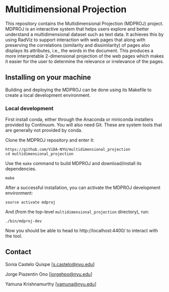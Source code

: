 # Multidimensional Projection

This repository contains the Multidimensional Projection (MDPROJ) project. MDPROJ is an interactive system that helps users explore and better understand a multidimensional dataset such as text data. It achieves this by using RadViz to support interaction with web pages that along with preserving the correlations (similarity and dissimilarity) of pages also displays its attributes, i.e.,  the words in the document. This produces a more interpretable 2-dimensional projection of the web pages which makes it easier for the user to determine the relevance or irrelevance of the pages.

## Installing on your machine

Building and deploying the MDPROJ can be done using its Makefile to create a local development environment.

### Local development

First install conda, either through the Anaconda or miniconda installers provided by Continuum.  You will also need Git.  These are system tools that are generally not provided by conda.

Clone the MDPROJ repository and enter it:

```
https://github.com/ViDA-NYU/multidimensional_projection
cd multidimensional_projection
```

Use the `make` command to build MDPROJ and download/install its dependencies.

```
make
```

After a successful installation, you can activate the MDPROJ development environment:

```
source activate mdproj
```

And (from the top-level `multidimensional_projection` directory), run:

```
./bin/mdproj-dev
```

Now you should be able to head to http://localhost:4400/ to interact
with the tool.

## Contact

Sonia Castelo Quispe [s.castelo@nyu.edu]

Jorge Piazentin Ono [jorgehpo@nyu.edu]

Yamuna Krishnamurthy [yamuna@nyu.edu]






